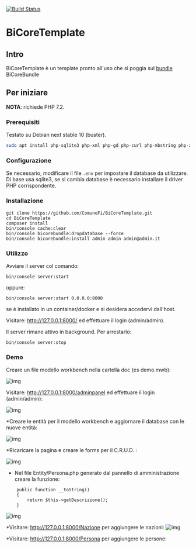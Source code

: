 [![Build Status](https://travis-ci.org/ComuneFI/BiCoreTemplate.svg?branch=master)](https://travis-ci.org/ComuneFI/BiCoreTemplate)

# BiCoreTemplate

## Intro

BiCoreTemplate è un template pronto all'uso che si poggia sul <a href="https://github.com/ComuneFI/BiCoreBundle" target="_blank">bundle</a> BiCoreBundle 

## Per iniziare

**NOTA**: richiede PHP 7.2.

### Prerequisiti

Testato su Debian next stable 10 (buster).

```sh
sudo apt install php-sqlite3 php-xml php-gd php-curl php-mbstring php-zip composer git
```

### Configurazione

Se necessario, modificare il file `.env` per impostare il database da utilizzare.
Di base usa sqlite3, se si cambia database è necessario installare il driver PHP corrispondente.

### Installazione

```
git clone https://github.com/ComuneFi/BiCoreTemplate.git
cd BiCoreTemplate
composer install
bin/console cache:clear
bin/console bicorebundle:dropdatabase --force
bin/console bicorebundle:install admin admin admin@admin.it
```

### Utilizzo

Avviare il server col comando:
```
bin/console server:start
```
oppure:
```
bin/console server:start 0.0.0.0:8000
```
se è installato in un container/docker e si desidera accedervi dall'host.

Visitare: http://127.0.0.1:8000/ ed effettuare il login (admin/admin).

Il server rimane attivo in background. Per arrestarlo:
```
bin/console server:stop
```

### Demo

Creare un file modello workbench nella cartella doc (es demo.mwb):

![img](doc/mwb.gif)

Visitare: http://127.0.0.1:8000/adminpanel ed effettuare il login (admin/admin):

![img](doc/login.gif)


*Creare le entità per il modello workbench e aggiornare il database con le nuove entità:

![img](doc/createentities.gif)

*Ricaricare la pagina e creare le forms per il C.R.U.D. :

![img](doc/createforms.gif)

* Nel file Entity/Persona.php generato dal pannello di amministrazione creare la funzione:
```
    public function __toString()
    {
        return $this->getDescrizione();
    }

```
![img](doc/createtostring.gif)

*Visitare: http://127.0.0.1:8000/Nazione per aggiungere le nazioni:
![img](doc/createnazioni.gif)

*Visitare: http://127.0.0.1:8000/Persona per aggiungere le persone:



